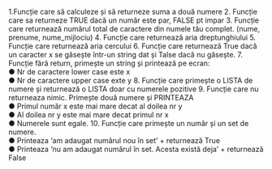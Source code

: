 1.Funcție care să calculeze și să returneze suma a două numere
2. Funcție care sa returneze TRUE dacă un număr este par, FALSE pt impar
3. Funcție care returnează numărul total de caractere din numele tău complet.
(nume, prenume, nume_mijlociu)
4. Funcție care returnează aria dreptunghiului
5. Funcție care returnează aria cercului
6. Funcție care returnează True dacă un caracter x se găsește într-un string dat
și Talse dacă nu găsește.
7. Funcție fără return, primește un string și printează pe ecran:\
● Nr de caractere lower case este x\
● Nr de caractere upper case exte y
8. Funcție care primește o LISTA de numere și returnează o LISTA doar cu
numerele pozitive
9. Funcție care nu returneaza nimic. Primește două numere și PRINTEAZA\
● Primul număr x este mai mare decat al doilea nr y\
● Al doilea nr y este mai mare decat primul nr x\
● Numerele sunt egale.
10. Funcție care primește un număr și un set de numere.\
● Printeaza ‘am adaugat numărul nou în set’ + returnează True\
● Printeaza ‘nu am adaugat numărul în set. Acesta există deja’ +
returnează False
